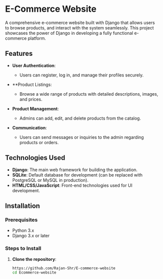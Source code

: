# E-Commerce Website

A comprehensive e-commerce website built with Django that allows users to browse products, and interact with the system seamlessly. This project showcases the power of Django in developing a fully functional e-commerce platform.

## Features

- **User Authentication**: 
  - Users can register, log in, and manage their profiles securely.
  
- **Product Listings: 
  - Browse a wide range of products with detailed descriptions, images, and prices.

- **Product Management**: 
  - Admins can add, edit, and delete products from the catalog.

- **Communication**: 
  - Users can send messages or inquiries to the admin regarding products or orders.

## Technologies Used

- **Django**: The main web framework for building the application.
- **SQLite**: Default database for development (can be replaced with PostgreSQL or MySQL in production).
- **HTML/CSS/JavaScript**: Front-end technologies used for UI development.

## Installation

### Prerequisites

- Python 3.x
- Django 3.x or later

### Steps to Install

1. **Clone the repository**:
   ```bash
   https://github.com/Rajan-Shr/E-commerce-website
   cd Ecommerce-website
